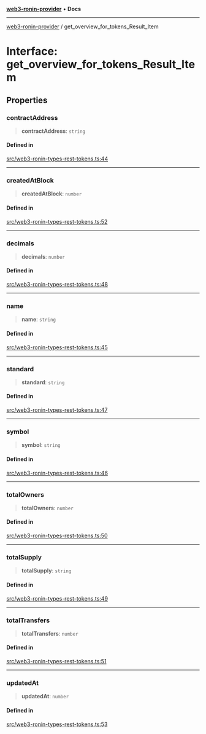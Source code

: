 [**web3-ronin-provider**](../README.md) • **Docs**

***

[web3-ronin-provider](../globals.md) / get\_overview\_for\_tokens\_Result\_Item

# Interface: get\_overview\_for\_tokens\_Result\_Item

## Properties

### contractAddress

> **contractAddress**: `string`

#### Defined in

[src/web3-ronin-types-rest-tokens.ts:44](https://github.com/chuacw/web3-ronin-provider/blob/7646ce38176c1dab59363eef0869f2efa34d498b/src/web3-ronin-types-rest-tokens.ts#L44)

***

### createdAtBlock

> **createdAtBlock**: `number`

#### Defined in

[src/web3-ronin-types-rest-tokens.ts:52](https://github.com/chuacw/web3-ronin-provider/blob/7646ce38176c1dab59363eef0869f2efa34d498b/src/web3-ronin-types-rest-tokens.ts#L52)

***

### decimals

> **decimals**: `number`

#### Defined in

[src/web3-ronin-types-rest-tokens.ts:48](https://github.com/chuacw/web3-ronin-provider/blob/7646ce38176c1dab59363eef0869f2efa34d498b/src/web3-ronin-types-rest-tokens.ts#L48)

***

### name

> **name**: `string`

#### Defined in

[src/web3-ronin-types-rest-tokens.ts:45](https://github.com/chuacw/web3-ronin-provider/blob/7646ce38176c1dab59363eef0869f2efa34d498b/src/web3-ronin-types-rest-tokens.ts#L45)

***

### standard

> **standard**: `string`

#### Defined in

[src/web3-ronin-types-rest-tokens.ts:47](https://github.com/chuacw/web3-ronin-provider/blob/7646ce38176c1dab59363eef0869f2efa34d498b/src/web3-ronin-types-rest-tokens.ts#L47)

***

### symbol

> **symbol**: `string`

#### Defined in

[src/web3-ronin-types-rest-tokens.ts:46](https://github.com/chuacw/web3-ronin-provider/blob/7646ce38176c1dab59363eef0869f2efa34d498b/src/web3-ronin-types-rest-tokens.ts#L46)

***

### totalOwners

> **totalOwners**: `number`

#### Defined in

[src/web3-ronin-types-rest-tokens.ts:50](https://github.com/chuacw/web3-ronin-provider/blob/7646ce38176c1dab59363eef0869f2efa34d498b/src/web3-ronin-types-rest-tokens.ts#L50)

***

### totalSupply

> **totalSupply**: `string`

#### Defined in

[src/web3-ronin-types-rest-tokens.ts:49](https://github.com/chuacw/web3-ronin-provider/blob/7646ce38176c1dab59363eef0869f2efa34d498b/src/web3-ronin-types-rest-tokens.ts#L49)

***

### totalTransfers

> **totalTransfers**: `number`

#### Defined in

[src/web3-ronin-types-rest-tokens.ts:51](https://github.com/chuacw/web3-ronin-provider/blob/7646ce38176c1dab59363eef0869f2efa34d498b/src/web3-ronin-types-rest-tokens.ts#L51)

***

### updatedAt

> **updatedAt**: `number`

#### Defined in

[src/web3-ronin-types-rest-tokens.ts:53](https://github.com/chuacw/web3-ronin-provider/blob/7646ce38176c1dab59363eef0869f2efa34d498b/src/web3-ronin-types-rest-tokens.ts#L53)
